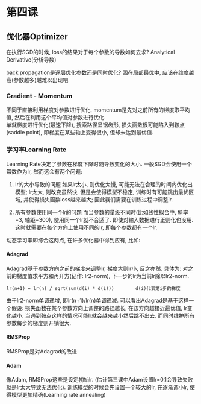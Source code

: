 # 第四课

## 优化器Optimizer
在执行SGD的时候, loss的结果对于每个参数的导数如何去求?
Analytical Derivative(分析导数)


back propagation是逐层优化参数还是同时优化?
困在局部最优中, 应该在维度越高(参数越多)越难以出现吧



### Gradient - Momentum
不同于直接利用梯度对参数进行优化, momentum是先对之前所有的梯度取平均值, 然后在利用这个平均值对参数进行优化.  
单就梯度进行优化(最速下降), 搜索路径呈锯齿形, 损失函数很可能陷入到鞍点(saddle point), 即梯度在某些轴上变得很小, 但却未达到最优值.  



### 学习率Learning Rate
Learning Rate决定了参数在梯度下降时随导数变化的大小. 一般SGD会使用一个常数作为lr, 然而这会有两个问题:

1. lr的大小导致的问题
如果lr太小, 则优化太慢, 可能无法在合理的时间内优化出模型; lr太大, 则改变虽然快, 但是会使得模型不稳定, 训练时有可能跳出最优区域, 并使得损失函数loss越来越大; 因此我们需要在训练过程中调整lr. 

2. 所有参数使用同一个lr的问题
而当参数的量级不同时(比如线性拟合中, 斜率=3, 轴距=300), 使用同一个lr就不合适了. 即使对输入数据进行正则化也没用. 这时就需要在每个方向上使用不同的lr, 即每个参数都有一个lr.

动态学习率即综合这两点, 在许多优化器中得到应有, 比如:

#### Adagrad
Adagrad基于参数方向之前的梯度来调整lr, 梯度大则lr小, 反之亦然. 具体为: 对之前的梯度值求平方和再开方(记作: lr2-norm), 下一步的lr为当前lr除以lr2-norm.
```
lr(n+1) = lr(n) / sqrt(sum(d(i) * d(i)))        d(i)代表第i步的梯度
```
由于lr2-norm单调递增, 即lr(n+1)/lr(n)单调递减. 可以看出Adagrad是基于这样一个假设: 损失函数在某个参数方向上调整的路径越长, 在该方向越接近最优值, lr变化越小. 当遇到鞍点这样的情况可能lr就会越来越小然后跳不出去. 而同时维护所有参数每步的梯度则开销很大.

#### RMSProp
RMSProp是对Adagrad的改进

#### Adam

像Adam, RMSProp这些是设定初始lr. (估计第三课中Adam设置lr=0.1会导致失败就是lr太大导致无法优化). 训练模型的时候会先设置一个较大的lr, 在逐渐调小lr, 使得模型更加精确(Learning rate annealing)
